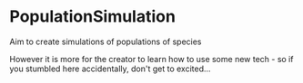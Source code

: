 # PopulationSimulation

Aim to create simulations of populations of species

However it is more for the creator to learn how to use some new tech - so if you stumbled here accidentally, don't get to excited...

